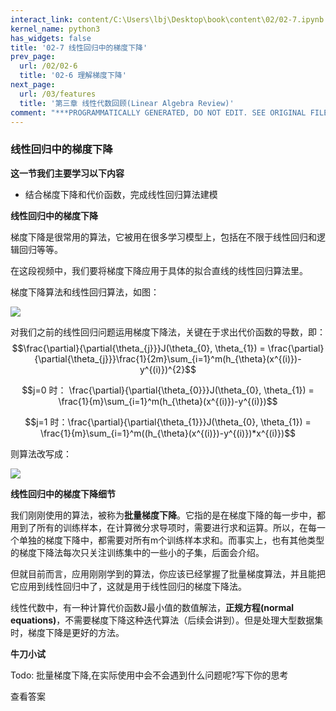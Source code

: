 ```yaml
---
interact_link: content/C:\Users\lbj\Desktop\book\content\02/02-7.ipynb
kernel_name: python3
has_widgets: false
title: '02-7 线性回归中的梯度下降'
prev_page:
  url: /02/02-6
  title: '02-6 理解梯度下降'
next_page:
  url: /03/features
  title: '第三章 线性代数回顾(Linear Algebra Review)'
comment: "***PROGRAMMATICALLY GENERATED, DO NOT EDIT. SEE ORIGINAL FILES IN /content***"
---
```


### 线性回归中的梯度下降

**这一节我们主要学习以下内容**

+ 结合梯度下降和代价函数，完成线性回归算法建模

**线性回归中的梯度下降**

梯度下降是很常用的算法，它被用在很多学习模型上，包括在不限于线性回归和逻辑回归等等。

在这段视频中，我们要将梯度下降应用于具体的拟合直线的线性回归算法里。 

梯度下降算法和线性回归算法，如图：

![](https://i.loli.net/2018/11/30/5c00cf2af35aa.png)

 
对我们之前的线性回归问题运用梯度下降法，关键在于求出代价函数的导数，即： 
 $$\frac{\partial}{\partial{\theta_{j}}}J(\theta_{0}, \theta_{1}) = \frac{\partial}{\partial{\theta_{j}}}\frac{1}{2m}\sum_{i=1}^m(h_{\theta}(x^{(i)})-y^{(i)})^{2}$$
  
 $$j=0 时：   \frac{\partial}{\partial{\theta_{0}}}J(\theta_{0}, \theta_{1}) = \frac{1}{m}\sum_{i=1}^m(h_{\theta}(x^{(i)})-y^{(i)})$$
 
  
$$j=1 时：\frac{\partial}{\partial{\theta_{1}}}J(\theta_{0}, \theta_{1}) = \frac{1}{m}\sum_{i=1}^m((h_{\theta}(x^{(i)})-y^{(i)})*x^{(i)})$$
 
则算法改写成： 

![](https://i.loli.net/2018/11/30/5c00d3aacf68e.png)
 

**线性回归中的梯度下降细节**

我们刚刚使用的算法，被称为**批量梯度下降**。它指的是在梯度下降的每一步中，都用到了所有的训练样本，在计算微分求导项时，需要进行求和运算。所以，在每一个单独的梯度下降中，都需要对所有m个训练样本求和。而事实上，也有其他类型的梯度下降法每次只关注训练集中的一些小的子集，后面会介绍。 

但就目前而言，应用刚刚学到的算法，你应该已经掌握了批量梯度算法，并且能把它应用到线性回归中了，这就是用于线性回归的梯度下降法。 

线性代数中，有一种计算代价函数J最小值的数值解法，**正规方程(normal equations)**，不需要梯度下降这种迭代算法（后续会讲到）。但是处理大型数据集时，梯度下降是更好的方法。

**牛刀小试**

Todo: 批量梯度下降,在实际使用中会不会遇到什么问题呢?写下你的思考



<span class='md-hint-alone-link pop 0'>查看答案</span>

